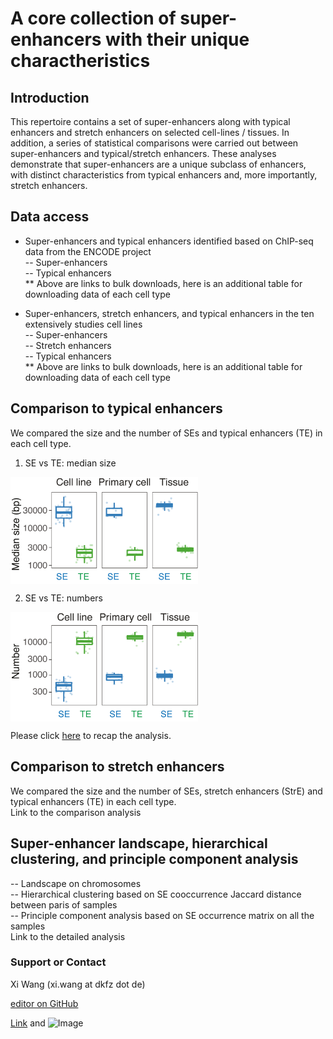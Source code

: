 # A core collection of super-enhancers with their unique charactheristics 

## Introduction
This repertoire contains a set of super-enhancers along with typical enhancers and stretch enhancers on selected cell-lines / tissues. In addition, a series of statistical comparisons were carried out between super-enhancers and typical/stretch enhancers. These analyses demonstrate that super-enhancers are a unique subclass of enhancers, with distinct characteristics from typical enhancers and, more importantly, stretch enhancers.  

## Data access
- Super-enhancers and typical enhancers identified based on ChIP-seq data from the ENCODE project   
-- Super-enhancers  
-- Typical enhancers  
** Above are links to bulk downloads, here is an additional table for downloading data of each cell type   

- Super-enhancers, stretch enhancers, and typical enhancers in the ten extensively studies cell lines   
-- Super-enhancers  
-- Stretch enhancers  
-- Typical enhancers  
** Above are links to bulk downloads, here is an additional table for downloading data of each cell type   
  
## Comparison to typical enhancers  
We compared the size and the number of SEs and typical enhancers (TE) in each cell type.  

1. SE vs TE: median size   
<p>
  <img src="images/SEvsTE_size.png" align="center" width="300px">
</p>

2. SE vs TE: numbers    
<p>
  <img src="images/SEvsTE_number.png" align="center" width="300px">
</p>

Please click [here](test.html) to recap the analysis.   
  
## Comparison to stretch enhancers  
We compared the size and the number of SEs, stretch enhancers (StrE) and typical enhancers (TE) in each cell type.  
Link to the comparison analysis  
  
## Super-enhancer landscape, hierarchical clustering, and principle component analysis  
-- Landscape on chromosomes  
-- Hierarchical clustering based on SE cooccurrence Jaccard distance between paris of samples  
-- Principle component analysis based on SE occurrence matrix on all the samples  
Link to the detailed analysis  
  
### Support or Contact
Xi Wang (xi.wang at dkfz dot de)

[editor on GitHub](https://github.com/sunlightwang/enhancer-repertoire/edit/master/index.md)

[Link](url) and ![Image](src)

